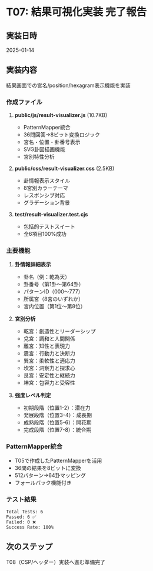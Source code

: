 # T07: 結果可視化実装 完了報告

## 実装日時
2025-01-14

## 実装内容
結果画面での宮名/position/hexagram表示機能を実装

### 作成ファイル
1. **public/js/result-visualizer.js** (10.7KB)
   - PatternMapper統合
   - 36問回答→8ビット変換ロジック
   - 宮名・位置・卦番号表示
   - SVG卦図描画機能
   - 宮別特性分析

2. **public/css/result-visualizer.css** (2.5KB)
   - 卦情報表示スタイル
   - 8宮別カラーテーマ
   - レスポンシブ対応
   - グラデーション背景

3. **test/result-visualizer.test.cjs**
   - 包括的テストスイート
   - 全6項目100%成功

### 主要機能
1. **卦情報詳細表示**
   - 卦名（例：乾為天）
   - 卦番号（第1卦〜第64卦）
   - パターンID（000〜777）
   - 所属宮（8宮のいずれか）
   - 宮内位置（第1位〜第8位）

2. **宮別分析**
   - 乾宮：創造性とリーダーシップ
   - 兌宮：調和と人間関係
   - 離宮：知性と表現力
   - 震宮：行動力と決断力
   - 巽宮：柔軟性と適応力
   - 坎宮：洞察力と探求心
   - 艮宮：安定性と継続力
   - 坤宮：包容力と受容性

3. **強度レベル判定**
   - 初期段階（位置1-2）：潜在力
   - 発展段階（位置3-4）：成長期
   - 成熟段階（位置5-6）：開花期
   - 完成段階（位置7-8）：統合期

### PatternMapper統合
- T05で作成したPatternMapperを活用
- 36問の結果を8ビットに変換
- 512パターン→64卦マッピング
- フォールバック機能付き

### テスト結果
```
Total Tests: 6
Passed: 6 ✅
Failed: 0 ❌
Success Rate: 100%
```

## 次のステップ
T08（CSP/ヘッダー）実装へ進む準備完了